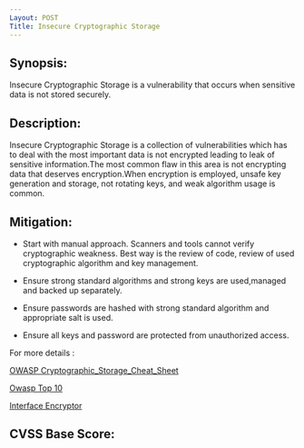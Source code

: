 ```yaml
---
Layout: POST
Title: Insecure Cryptographic Storage
---
```

<!---
Cryptography
-->
Synopsis:
----------------
Insecure Cryptographic Storage is a vulnerability that occurs when sensitive data is not stored securely.


Description:
-------------------
Insecure Cryptographic Storage is a collection of vulnerabilities which has to deal with the most important data is not encrypted leading to leak of sensitive information.The most common flaw in this area is not encrypting data that deserves encryption.When encryption is employed, unsafe key generation and storage, not rotating keys, and weak algorithm usage is common.


Mitigation:
----------------
- Start with manual approach. Scanners and tools cannot verify cryptographic weakness. Best way is the review of code, review of used cryptographic algorithm and key management.  

- Ensure strong standard algorithms and strong keys are used,managed and backed up separately.

- Ensure passwords are hashed with strong standard algorithm and appropriate salt is used.

- Ensure all keys and password are protected from unauthorized access.

For more details :

[OWASP Cryptographic_Storage_Cheat_Sheet](https://www.owasp.org/index.php/Cryptographic_Storage_Cheat_Sheet)

[Owasp Top 10](https://www.owasp.org/index.php/Top_10_2010-A7-Insecure_Cryptographic_Storage)

[Interface Encryptor](https://owasp-esapi-java.googlecode.com/svn/trunk_doc/latest/org/owasp/esapi/Encryptor.html)


CVSS Base Score:
-------------------------

